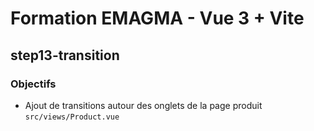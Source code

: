 # Formation EMAGMA - Vue 3 + Vite

## step13-transition

### Objectifs

- Ajout de transitions autour des onglets de la page produit `src/views/Product.vue`
